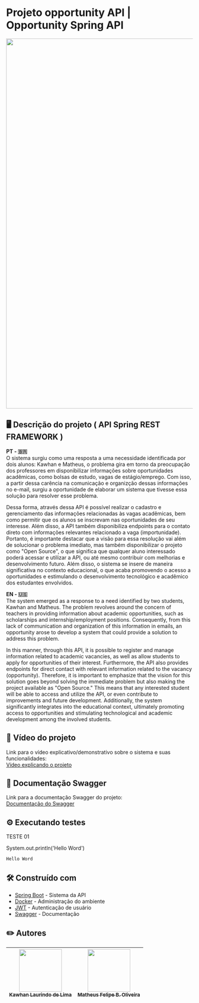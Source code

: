 # Projeto opportunity API | Opportunity Spring API

<img src="https://i.imgur.com/W1Zhrjv.png" width="1000" />

## 🖥️ Descrição do projeto ( API Spring REST FRAMEWORK )

**PT - 🇧🇷**  
O sistema surgiu como uma resposta a uma necessidade identificada por dois alunos: Kawhan e Matheus, o problema gira em torno da preocupação dos professores em disponibilizar informações sobre oportunidades acadêmicas, como bolsas de estudo, vagas de estágio/emprego. Com isso, a partir dessa carência na comunicação e organizção dessas informações no e-mail, surgiu a oportunidade de elaborar um sistema que tivesse essa solução para resolver esse problema.

Dessa forma, através dessa API é possível realizar o cadastro e gerenciamento das informações relacionadas às vagas acadêmicas, bem como permitir que os alunos se inscrevam nas oportunidades de seu interesse. Além disso, a API também disponibiliza endpoints para o contato direto com informações relevantes relacionado a vaga (importunidade). Portanto, é importante destacar que a visão para essa resolução vai além de solucionar o problema imediato, mas também disponibilizar o projeto como "Open Source", o que significa que qualquer aluno interessado poderá acessar e utilizar a API, ou até mesmo contribuir com melhorias e desenvolvimento futuro. Além disso, o sistema se insere de maneira significativa no contexto educacional, o que acaba promovendo o acesso a oportunidades e estimulando o desenvolvimento tecnológico e acadêmico dos estudantes envolvidos.

**EN - 🇺🇸**  
The system emerged as a response to a need identified by two students, Kawhan and Matheus. The problem revolves around the concern of teachers in providing information about academic opportunities, such as scholarships and internship/employment positions. Consequently, from this lack of communication and organization of this information in emails, an opportunity arose to develop a system that could provide a solution to address this problem.

In this manner, through this API, it is possible to register and manage information related to academic vacancies, as well as allow students to apply for opportunities of their interest. Furthermore, the API also provides endpoints for direct contact with relevant information related to the vacancy (opportunity). Therefore, it is important to emphasize that the vision for this solution goes beyond solving the immediate problem but also making the project available as "Open Source." This means that any interested student will be able to access and utilize the API, or even contribute to improvements and future development. Additionally, the system significantly integrates into the educational context, ultimately promoting access to opportunities and stimulating technological and academic development among the involved students.

## 🎥 Vídeo do projeto
Link para o vídeo explicativo/demonstrativo sobre o sistema e suas funcionalidades:  
[Vídeo explicando o projeto](https://google.com)

## 🔧 Documentação Swagger
Link para a documentação Swagger do projeto:  
[Documentação do Swagger](https://google.com)

## ⚙️ Executando testes
TESTE 01  
  
System.out.println('Hello Word')
```
Hello Word
```

## 🛠️ Construído com
* [Spring Boot](https://spring.io/projects/spring-boot) - Sistema da API
* [Docker](https://www.docker.com/) - Administração do ambiente
* [JWT](https://jwt.io/) - Autenticação de usuário
* [Swagger](https://swagger.io/) - Documentação

## ✏️ Autores
|  [<img src="https://avatars.githubusercontent.com/u/69232156?v=4" width=115><br><sub>Kawhan Laurindo de Lima</sub>](https://github.com/Kawhan) | [<img src="https://avatars.githubusercontent.com/u/82915269?v=4" width=115><br><sub>Matheus Felipe B. Oliveira</sub>](https://github.com/matheusfelipe20)
| :---: | :---: |
